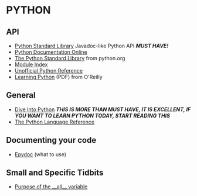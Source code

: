 # PYTHON #
## API ##

  * [Python Standard Library](http://epydoc.sourceforge.net/stdlib/) Javadoc-like Python API   _**MUST HAVE!**_
  * [Python Documentation Online](http://pydoc.org/)
  * [The Python Standard Library](http://docs.python.org/library/index.html) from python.org
  * [Module Index](http://docs.python.org/modindex.html)
  * [Unofficial Python Reference](http://pyref.infogami.com/)
  * [Learning Python](http://books.google.com/books?id=ftA0yk1Z92wC&printsec=frontcover&dq=underscoring+variable+names+python) (PDF) from O'Reilly

## General ##
  * [Dive Into Python](http://www.cs.oswego.edu/~sdoherty/SP2009/CSC480/diveintopython-5.4/html/) _**THIS IS MORE THAN MUST HAVE, IT IS EXCELLENT, IF YOU WANT TO LEARN PYTHON TODAY, START READING THIS**_
  * [The Python Language Reference](http://docs.python.org/reference/index.html#reference-index)


## Documenting your code ##
  * [Epydoc](http://epydoc.sourceforge.net/) (what to use)

## Small and Specific Tidbits ##
  * [Purpose of the \_\_all\_\_ variable](http://pyref.infogami.com/__all__)